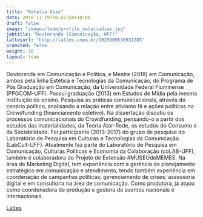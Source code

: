 ```yaml
---
title: "Natalia Dias"
date: 2018-11-19T10:47:58+10:00
draft: false
image: "images/team/profile_nataliadias.jpg"
jobtitle: "Doutoranda (Comunicação, UFF)"
lattesurl: "http://lattes.cnpq.br/1925000538931385"
promoted: false
weight: 10
layout: team
---
```


Doutoranda em Comunicação e Política, e Mestre (2018) em Comunicação, ambos pela linha Estética e Tecnologias da Comunicação, do Programa de Pós Graduação em Comunicação, da Universidade Federal Fluminense (PPGCOM-UFF). Possui graduação (2013) em Estudos de Mídia pela mesma instituição de ensino. Pesquisa as práticas comunicacionais, através do cenário político, analisando a relação entre ativismo fã e ações políticas no Crowdfunding (financiamento coletivo). Na dissertação discutiu os processos comunicacionais do Crowdfunding, pensando-o a partir dos estudos das materialidades, da Teoria Ator-Rede, os estudos do Consumo e da Sociabilidade. Foi participante (2013-2017) do grupo de pesquisa do Laboratório de Pesquisa em Culturas e Tecnologias da Comunicação (LabCult-UFF). Atualmente faz parte do Laboratório de Pesquisa em Comunicação, Culturas Políticas e Economia da Colaboração (coLAB-UFF), também é colaboradora do Projeto de Extensão #MUSEUdeMEMES. Na área de Marketing Digital, tem experiência com a gerência de planejamento estratégico em comunicação e atendimento, tendo também experiência em coordenação de campanhas políticas; gerenciamento de crises; assessoria digital e em consultoria na área de comunicação. Como produtora, já atuou como coordenadora de produção e gestora de eventos nacionais e internacionais. 

<a href="http://lattes.cnpq.br/1925000538931385">Lattes</a>
